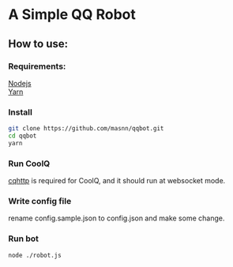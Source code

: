 # A Simple QQ Robot
## How to use:  

### Requirements: 

[Nodejs](nodejs.org)  
[Yarn](yarnpkg.com)

### Install

```sh
git clone https://github.com/masnn/qqbot.git
cd qqbot
yarn
```
 
### Run CoolQ
[cqhttp](cqhttp.cc) is required for CoolQ, and it should run at websocket mode.

### Write config file
rename config.sample.json to config.json and make some change.

### Run bot  

```sh
node ./robot.js
```